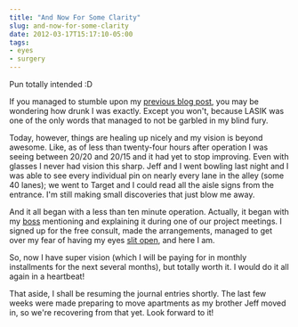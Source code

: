 ```yaml
---
title: "And Now For Some Clarity"
slug: and-now-for-some-clarity
date: 2012-03-17T15:17:10-05:00
tags:
- eyes
- surgery
---
```

Pun totally intended :D

If you managed to stumble upon my [previous blog post](http://dxprog.com/entry/blid-blog-rampagge), you may be wondering how drunk I was exactly. Except you won't, because LASIK was one of the only words that managed to not be garbled in my blind fury.

Today, however, things are healing up nicely and my vision is beyond awesome. Like, as of less than twenty-four hours after operation I was seeing between 20/20 and 20/15 and it had yet to stop improving. Even with glasses I never had vision this sharp. Jeff and I went bowling last night and I was able to see every individual pin on nearly every lane in the alley (some 40 lanes); we went to Target and I could read all the aisle signs from the entrance. I'm still making small discoveries that just blow me away.

And it all began with a less than ten minute operation. Actually, it began with my [boss](http://richardcox.net/) mentioning and explaining it during one of our project meetings. I signed up for the free consult, made the arrangements, managed to get over my fear of having my eyes [slit open](http://en.wikipedia.org/wiki/Lasik#Flap_creation), and here I am.

So, now I have super vision (which I will be paying for in monthly installments for the next several months), but totally worth it. I would do it all again in a heartbeat!

That aside, I shall be resuming the journal entries shortly. The last few weeks were made preparing to move apartments as my brother Jeff moved in, so we're recovering from that yet. Look forward to it!
